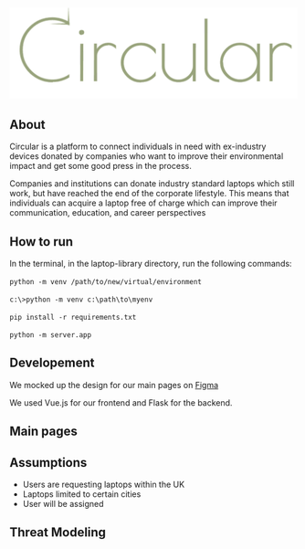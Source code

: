 ![Circular](images/logo.png)
## About

Circular is a platform to connect individuals in need with ex-industry devices donated by companies who want to improve their environmental impact and get some good press in the process.

Companies and institutions can donate industry standard laptops which still work, but have reached the end of the corporate lifestyle.
This means that individuals can acquire a laptop free of charge which can improve their communication, education, and career perspectives


## How to run

In the terminal, in the laptop-library directory, run the following commands:

```python -m venv /path/to/new/virtual/environment```

```c:\>python -m venv c:\path\to\myenv```

```pip install -r requirements.txt```

```python -m server.app```

## Developement

We mocked up the design for our main pages on [Figma](https://www.figma.com/file/dP2YWrHYe0MF2sVZQS9Lr5/Athena---Laptop-Library?node-id=0%3A1)

We used Vue.js for our frontend and Flask for the backend.

## Main pages



## Assumptions
- Users are requesting laptops within the UK
- Laptops limited to certain cities
- User will be assigned

## Threat Modeling
